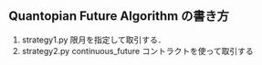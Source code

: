 ## Quantopian Future Algorithm の書き方

1. strategy1.py 限月を指定して取引する．
2. strategy2.py continuous_future コントラクトを使って取引する



